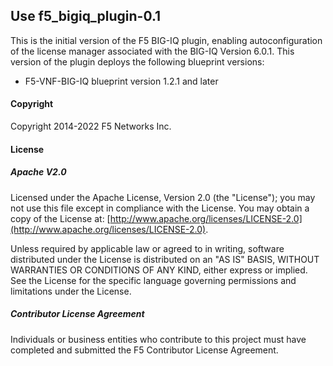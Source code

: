 ## Use f5_bigiq_plugin-0.1 
This is the initial version of the F5 BIG-IQ plugin, enabling autoconfiguration of the license manager associated with the BIG-IQ Version 6.0.1. This version of the plugin deploys the following blueprint versions:
 
 - F5-VNF-BIG-IQ blueprint version 1.2.1 and later


#### Copyright
Copyright 2014-2022 F5 Networks Inc.

#### License

##### Apache V2.0 
Licensed under the Apache License, Version 2.0 (the "License"); you may not use this file except in compliance with the License. You may obtain a copy of the License at: [http://www.apache.org/licenses/LICENSE-2.0](http://www.apache.org/licenses/LICENSE-2.0).

Unless required by applicable law or agreed to in writing, software distributed under the License is distributed on an "AS IS" BASIS, WITHOUT WARRANTIES OR CONDITIONS OF ANY KIND, either express or implied. See the License for the specific language governing permissions and limitations under the License.

##### Contributor License Agreement
Individuals or business entities who contribute to this project must have completed and submitted the F5 Contributor License Agreement.

